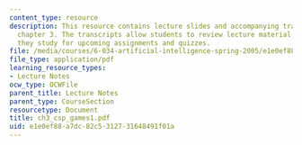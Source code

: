```yaml
---
content_type: resource
description: This resource contains lecture slides and accompanying transcripts for
  chapter 3. The transcripts allow students to review lecture material in detail as
  they study for upcoming assignments and quizzes.
file: /media/courses/6-034-artificial-intelligence-spring-2005/e1e0ef88a7dc82c5312731648491f01a_ch3_csp_games1.pdf
file_type: application/pdf
learning_resource_types:
- Lecture Notes
ocw_type: OCWFile
parent_title: Lecture Notes
parent_type: CourseSection
resourcetype: Document
title: ch3_csp_games1.pdf
uid: e1e0ef88-a7dc-82c5-3127-31648491f01a
---
```

